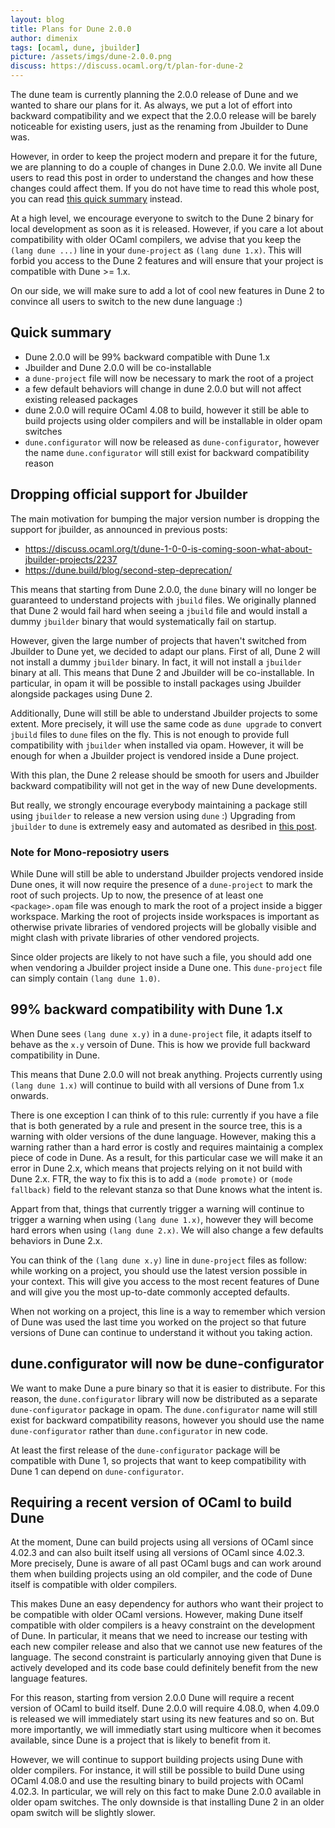 ```yaml
---
layout: blog
title: Plans for Dune 2.0.0
author: dimenix
tags: [ocaml, dune, jbuilder]
picture: /assets/imgs/dune-2.0.0.png
discuss: https://discuss.ocaml.org/t/plan-for-dune-2
---
```


The dune team is currently planning the 2.0.0 release of Dune and we
wanted to share our plans for it. As always, we put a lot of effort
into backward compatibility and we expect that the 2.0.0 release will
be barely noticeable for existing users, just as the renaming from
Jbuilder to Dune was.

However, in order to keep the project modern and prepare it for the
future, we are planning to do a couple of changes in Dune 2.0.0. We
invite all Dune users to read this post in order to understand the
changes and how these changes could affect them. If you do not have
time to read this whole post, you can read [this quick
summary](#quick-summary) instead.

At a high level, we encourage everyone to switch to the Dune 2 binary
for local development as soon as it is released. However, if you care
a lot about compatibility with older OCaml compilers, we advise that
you keep the `(lang dune ...)` line in your `dune-project` as `(lang
dune 1.x)`. This will forbid you access to the Dune 2 features and
will ensure that your project is compatible with Dune >= 1.x.

On our side, we will make sure to add a lot of cool new features in
Dune 2 to convince all users to switch to the new dune language :)

## Quick summary

- Dune 2.0.0 will be 99% backward compatible with Dune 1.x
- Jbuilder and Dune 2.0.0 will be co-installable
- a `dune-project` file will now be necessary to mark the root of a
  project
- a few default behaviors will change in dune 2.0.0 but will not
  affect existing released packages
- dune 2.0.0 will require OCaml 4.08 to build, however it still be
  able to build projects using older compilers and will be installable
  in older opam switches
- `dune.configurator` will now be released as `dune-configurator`,
  however the name `dune.configurator` will still exist for backward
  compatibility reason

## Dropping official support for Jbuilder

The main motivation for bumping the major version number is dropping
the support for jbuilder, as announced in previous posts:

- https://discuss.ocaml.org/t/dune-1-0-0-is-coming-soon-what-about-jbuilder-projects/2237
- https://dune.build/blog/second-step-deprecation/

This means that starting from Dune 2.0.0, the `dune` binary will no
longer be guaranteed to understand projects with `jbuild` files. We
originally planned that Dune 2 would fail hard when seeing a `jbuild`
file and would install a dummy `jbuilder` binary that would
systematically fail on startup.

However, given the large number of projects that haven't switched from
Jbuilder to Dune yet, we decided to adapt our plans. First of all,
Dune 2 will not install a dummy `jbuilder` binary. In fact, it will
not install a `jbuilder` binary at all. This means that Dune 2 and
Jbuilder will be co-installable. In particular, in opam it will be
possible to install packages using Jbuilder alongside packages using
Dune 2.

Additionally, Dune will still be able to understand Jbuilder projects
to some extent. More precisely, it will use the same code as `dune
upgrade` to convert `jbuild` files to `dune` files on the fly. This is
not enough to provide full compatibility with `jbuilder` when
installed via opam. However, it will be enough for when a Jbuilder
project is vendored inside a Dune project.

With this plan, the Dune 2 release should be smooth for users and
Jbuilder backward compatibility will not get in the way of new Dune
developments.

But really, we strongly encourage everybody maintaining a package
still using `jbuilder` to release a new version using `dune` :)
Upgrading from `jbuilder` to `dune` is extremely easy and automated as
desribed in [this post](https://dune.build/blog/second-step-deprecation/).

### Note for Mono-reposiotry users

While Dune will still be able to understand Jbuilder projects vendored
inside Dune ones, it will now require the presence of a `dune-project`
to mark the root of such projects. Up to now, the presence of at least
one `<package>.opam` file was enough to mark the root of a project
inside a bigger workspace. Marking the root of projects inside
workspaces is important as otherwise private libraries of vendored
projects will be globally visible and might clash with private
libraries of other vendored projects.

Since older projects are likely to not have such a file, you should
add one when vendoring a Jbuilder project inside a Dune one. This
`dune-project` file can simply contain `(lang dune 1.0)`.

## 99% backward compatibility with Dune 1.x

When Dune sees `(lang dune x.y)` in a `dune-project` file, it adapts
itself to behave as the `x.y` versoin of Dune. This is how we provide
full backward compatibility in Dune.

This means that Dune 2.0.0 will not break anything. Projects currently
using `(lang dune 1.x)` will continue to build with all versions of
Dune from 1.x onwards.

There is one exception I can think of to this rule: currently if you
have a file that is both generated by a rule and present in the source
tree, this is a warning with older versions of the dune
language. However, making this a warning rather than a hard error is
costly and requires maintainig a complex piece of code in Dune.  As a
result, for this particular case we will make it an error in Dune 2.x,
which means that projects relying on it not build with Dune 2.x. FTR,
the way to fix this is to add a `(mode promote)` or `(mode fallback)`
field to the relevant stanza so that Dune knows what the intent is.

Appart from that, things that currently trigger a warning will
continue to trigger a warning when using `(lang dune 1.x)`, however
they will become hard errors when using `(lang dune 2.x)`. We will
also change a few defaults behaviors in Dune 2.x.

You can think of the `(lang dune x.y)` line in `dune-project` files as
follow: while working on a project, you should use the latest version
possible in your context. This will give you access to the most recent
features of Dune and will give you the most up-to-date commonly
accepted defaults.

When not working on a project, this line is a way to remember which
version of Dune was used the last time you worked on the project so
that future versions of Dune can continue to understand it without you
taking action.

## dune.configurator will now be dune-configurator

We want to make Dune a pure binary so that it is easier to distribute.
For this reason, the `dune.configurator` library will now be
distributed as a separate `dune-configurator` package in opam. The
`dune.configurator` name will still exist for backward compatibility
reasons, however you should use the name `dune-configurator` rather
than `dune.configurator` in new code.

At least the first release of the `dune-configurator` package will be
compatible with Dune 1, so projects that want to keep compatibility
with Dune 1 can depend on `dune-configurator`.

## Requiring a recent version of OCaml to build Dune

At the moment, Dune can build projects using all versions of OCaml
since 4.02.3 and can also built itself using all versions of OCaml
since 4.02.3. More precisely, Dune is aware of all past OCaml bugs and
can work around them when building projects using an old compiler, and
the code of Dune itself is compatible with older compilers.

This makes Dune an easy dependency for authors who want their project
to be compatible with older OCaml versions. However, making Dune
itself compatible with older compilers is a heavy constraint on the
development of Dune. In particular, it means that we need to increase
our testing with each new compiler release and also that we cannot use
new features of the language. The second constraint is particularly
annoying given that Dune is actively developed and its code base could
definitely benefit from the new language features.

For this reason, starting from version 2.0.0 Dune will require a
recent version of OCaml to build itself. Dune 2.0.0 will require
4.08.0, when 4.09.0 is released we will immediately start using its
new features and so on. But more importantly, we will immediatly start
using multicore when it becomes available, since Dune is a project
that is likely to benefit from it.

However, we will continue to support building projects using Dune with
older compilers. For instance, it will still be possible to build Dune
using OCaml 4.08.0 and use the resulting binary to build projects with
OCaml 4.02.3. In particular, we will rely on this fact to make Dune
2.0.0 available in older opam switches. The only downside is that
installing Dune 2 in an older opam switch will be slightly slower.
